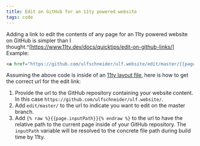 ```yaml
---
title: Edit on GitHub for an 11ty powered website
tags: code
---
```

Adding a link to edit the contents of any page for an 11ty powered website on GitHub is simpler than I thought.^[https://www.11ty.dev/docs/quicktips/edit-on-github-links/] Example:

```html
<a href="https://github.com/ulfschneider/ulf.website/edit/master/{{page.inputPath}}">Edit on GitHub</a>
```


Assuming the above code is inside of an [11ty layout file](https://www.11ty.dev/docs/layouts/), here is how to get the correct url for the edit link:

1. Provide the url to the GitHub repository containing your website content. In this case `https://github.com/ulfschneider/ulf.website/`. 
2. Add `edit/master/` to the url to indicate you want to edit on the master branch.
3. Add `{% raw %}{{page.inputPath}}{% endraw %}` to the url to have the relative path to the current page inside of your GitHub repository. The `inputPath` variable will be resolved to the concrete file path during build time by 11ty.

